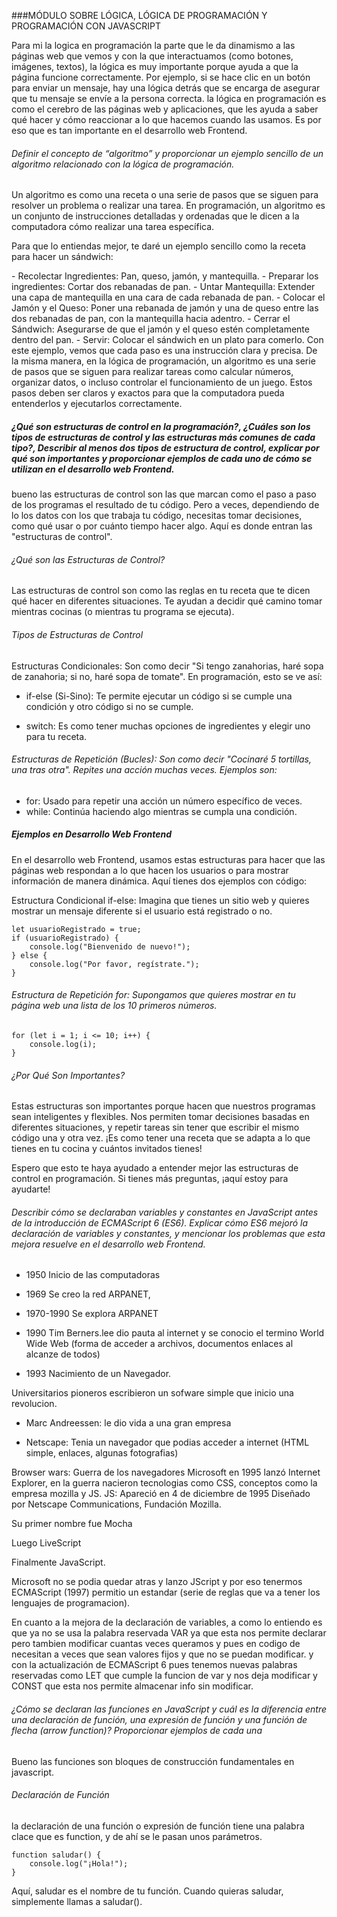 ###MÓDULO SOBRE LÓGICA, LÓGICA DE PROGRAMACIÓN Y PROGRAMACIÓN CON JAVASCRIPT
<p>
Para mi la logica en programación la parte que le da dinamismo a las páginas web que vemos y con la que interactuamos (como botones, imágenes, textos), la lógica es muy importante porque ayuda a que la página funcione correctamente. Por ejemplo, si se hace clic en un botón para enviar un mensaje, hay una lógica detrás que se encarga de asegurar que tu mensaje se envíe a la persona correcta. 
la lógica en programación es como el cerebro de las páginas web y aplicaciones, que les ayuda a saber qué hacer y cómo reaccionar a lo que hacemos cuando las usamos. Es por eso que es tan importante en el desarrollo web Frontend.
</p>

###### Definir el concepto de “algoritmo” y proporcionar un ejemplo sencillo de un algoritmo relacionado con la lógica de programación.
<p>
Un algoritmo es como una receta o una serie de pasos que se siguen para resolver un problema o realizar una tarea. En programación, un algoritmo es un conjunto de instrucciones detalladas y ordenadas que le dicen a la computadora cómo realizar una tarea específica.

Para que lo entiendas mejor, te daré un ejemplo sencillo como la receta para hacer un sándwich:
</p>
- Recolectar Ingredientes: Pan, queso, jamón, y mantequilla.
- Preparar los ingredientes: Cortar dos rebanadas de pan.
- Untar Mantequilla: Extender una capa de mantequilla en una cara de cada rebanada de pan.
- Colocar el Jamón y el Queso: Poner una rebanada de jamón y una de queso entre las dos rebanadas de pan, con la mantequilla hacia adentro.
- Cerrar el Sándwich: Asegurarse de que el jamón y el queso estén completamente dentro del pan.
- Servir: Colocar el sándwich en un plato para comerlo.
Con este ejemplo, vemos que cada paso es una instrucción clara y precisa. De la misma manera, en la lógica de programación, un algoritmo es una serie de pasos que se siguen para realizar tareas como calcular números, organizar datos, o incluso controlar el funcionamiento de un juego. Estos pasos deben ser claros y exactos para que la computadora pueda entenderlos y ejecutarlos correctamente.

#####  ¿Qué son estructuras de control en la programación?, ¿Cuáles son los tipos de estructuras de control y las estructuras más comunes de cada tipo?, Describir al menos dos tipos de estructura de control, explicar por qué son importantes y proporcionar ejemplos de cada uno de cómo se utilizan en el desarrollo web Frontend.
<p>
bueno las estructuras de control son las que marcan como el paso a paso de los programas  el resultado de tu código. Pero a veces, dependiendo de lo  los datos con los que trabaja tu código, necesitas tomar decisiones, como qué  usar o por cuánto tiempo hacer algo. Aquí es donde entran las "estructuras de control".
</p>

###### ¿Qué son las Estructuras de Control?
<p>
Las estructuras de control son como las reglas en tu receta que te dicen qué hacer en diferentes situaciones. Te ayudan a decidir qué camino tomar mientras cocinas (o mientras tu programa se ejecuta).
</p>

###### Tipos de Estructuras de Control
Estructuras Condicionales: Son como decir "Si tengo zanahorias, haré sopa de zanahoria; si no, haré sopa de tomate". En programación, esto se ve así:

- if-else (Si-Sino): Te permite ejecutar un código si se cumple una condición y otro código si no se cumple.

- switch: Es como tener muchas opciones de ingredientes y elegir uno para tu receta.

###### Estructuras de Repetición (Bucles): Son como decir "Cocinaré 5 tortillas, una tras otra". Repites una acción muchas veces. Ejemplos son:

- for: Usado para repetir una acción un número específico de veces.
- while: Continúa haciendo algo mientras se cumpla una condición.

#####  Ejemplos en Desarrollo Web Frontend
En el desarrollo web Frontend, usamos estas estructuras para hacer que las páginas web respondan a lo que hacen los usuarios o para mostrar información de manera dinámica. Aquí tienes dos ejemplos con código:

Estructura Condicional if-else: Imagina que tienes un sitio web y quieres mostrar un mensaje diferente si el usuario está registrado o no.
```
let usuarioRegistrado = true;
if (usuarioRegistrado) {
    console.log("Bienvenido de nuevo!");
} else {
    console.log("Por favor, regístrate.");
}
```

###### Estructura de Repetición for: Supongamos que quieres mostrar en tu página web una lista de los 10 primeros números.

```
for (let i = 1; i <= 10; i++) {
    console.log(i);
}
```
###### ¿Por Qué Son Importantes?
Estas estructuras son importantes porque hacen que nuestros programas sean inteligentes y flexibles. Nos permiten tomar decisiones basadas en diferentes situaciones, y repetir tareas sin tener que escribir el mismo código una y otra vez. ¡Es como tener una receta que se adapta a lo que tienes en tu cocina y cuántos invitados tienes!

Espero que esto te haya ayudado a entender mejor las estructuras de control en programación. Si tienes más preguntas, ¡aquí estoy para ayudarte!
###### Describir cómo se declaraban variables y constantes en JavaScript antes de la introducción de ECMAScript 6 (ES6). Explicar cómo ES6 mejoró la declaración de variables y constantes, y mencionar los problemas que esta mejora resuelve en el desarrollo web Frontend.

- 1950 Inicio de las computadoras

- 1969 Se creo la red ARPANET,

- 1970-1990 Se explora ARPANET

- 1990 Tim Berners.lee dio pauta al internet y se conocio el termino World Wide Web (forma de acceder a archivos, documentos enlaces al alcanze de todos)

- 1993 Nacimiento de un Navegador.

Universitarios pioneros escribieron un sofware simple que inicio una revolucion.

- Marc Andreessen: le dio vida a una gran empresa

- Netscape: Tenia un navegador que podias acceder a internet (HTML simple, enlaces, algunas fotografias)

Browser wars: Guerra de los navegadores Microsoft en 1995 lanzó Internet Explorer, en la guerra nacieron tecnologias como CSS, conceptos como la empresa mozilla y JS. JS: Apareció en 4 de diciembre de 1995 Diseñado por Netscape Communications, Fundación Mozilla.

Su primer nombre fue Mocha

Luego LiveScript

Finalmente JavaScript.

Microsoft no se podia quedar atras y lanzo JScript y por eso tenermos ECMAScript (1997) permitio un estandar (serie de reglas que va a tener los lenguajes de programacion).

En cuanto a la mejora de la declaración de variables,  a como lo entiendo es que ya no se usa la palabra reservada VAR ya que esta nos permite declarar pero tambien modificar cuantas veces queramos y pues en codigo de necesitan a veces que sean valores fijos y que no se puedan modificar. y con la actualización de ECMAScript 6 pues tenemos nuevas palabras reservadas  como LET que cumple la funcion de var y nos deja modificar y CONST que esta nos permite almacenar info sin modificar.

######  ¿Cómo se declaran las funciones en JavaScript y cuál es la diferencia entre una declaración de función, una expresión de función y una función de flecha (arrow function)? Proporcionar ejemplos de cada una

<p>
Bueno las funciones son bloques de construcción fundamentales en javascript.
</p>

###### Declaración de Función
<p>
la declaración de una función o expresión de función tiene una palabra clace que es function, y de ahí se le pasan unos parámetros.
</p>

```
function saludar() {
    console.log("¡Hola!");
}
```
Aquí, saludar es el nombre de tu función. Cuando quieras saludar, simplemente llamas a saludar().
